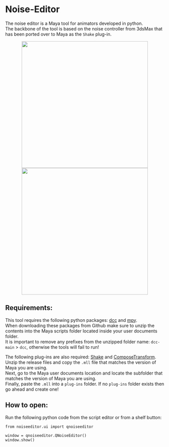 # Noise-Editor
The noise editor is a Maya tool for animators developed in python.  
The backbone of the tool is based on the noise controller from 3dsMax that has been ported over to Maya as the `Shake` plug-in.  
  
<p align="center">
  <img align="center" height="400" src="https://github.com/user-attachments/assets/327ddf73-30e1-4588-b982-19681054a9a1">
  <img align="center" height="400" src="https://github.com/user-attachments/assets/1fc7bae5-8117-44e2-ac98-f396d7268596">
</p>

## Requirements:
This tool requires the following python packages: [dcc](https://github.com/bhsingleton/dcc) and [mpy](https://github.com/bhsingleton/mpy).  
When downloading these packages from Github make sure to unzip the contents into the Maya scripts folder located inside your user documents folder.  
It is important to remove any prefixes from the unzipped folder name: `dcc-main` > `dcc`, otherwise the tools will fail to run!  
  
The following plug-ins are also required: [Shake](https://github.com/bhsingleton/Shake/releases/tag/1.0) and [ComposeTransform](https://github.com/bhsingleton/ComposeTransform/releases/tag/1.0).  
Unzip the release files and copy the `.mll` file that matches the version of Maya you are using.  
Next, go to the Maya user documents location and locate the subfolder that matches the version of Maya you are using.  
Finally, paste the `.mll` into a `plug-ins` folder. If no `plug-ins` folder exists then go ahead and create one!
  
## How to open:
Run the following python code from the script editor or from a shelf button:  
  
```
from noiseeditor.ui import qnoiseeditor

window = qnoiseeditor.QNoiseEditor()
window.show()
```
